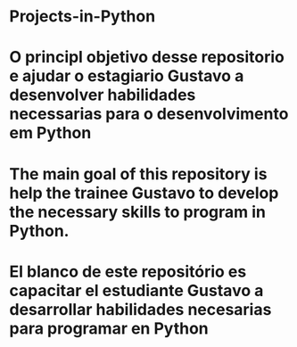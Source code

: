 # Projects-in-Python
# O principl objetivo desse repositorio e ajudar o estagiario Gustavo a desenvolver habilidades necessarias para o desenvolvimento em Python
# The main goal of this repository is help the trainee Gustavo to develop the necessary skills to program in Python.
# El blanco de este repositório es capacitar el estudiante Gustavo a desarrollar habilidades necesarias para programar en Python
